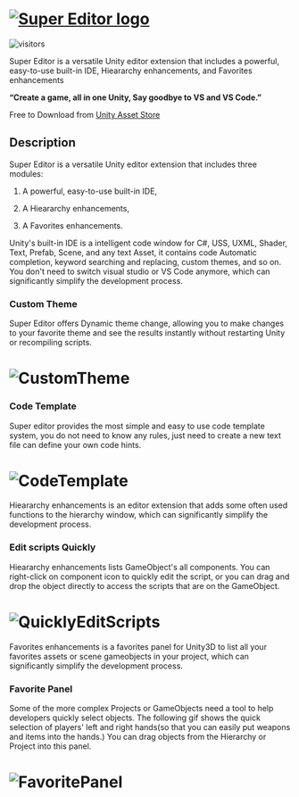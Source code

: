# [![Super Editor logo][]][assetstore]
![visitors](https://visitor-badge.glitch.me/badge?page_id=https://github.com/UnitySuperEditor/SuperEditor)

Super Editor is a versatile Unity editor extension that includes a powerful, easy-to-use built-in IDE, Hieararchy enhancements, and Favorites enhancements

**“Create a game, all in one Unity, Say goodbye to VS and VS Code.”**

Free to Download from [Unity Asset Store](https://assetstore.unity.com/packages/tools/utilities/super-editor-190349)

## Description

Super Editor is a versatile Unity editor extension that includes three modules: 

1. A powerful, easy-to-use built-in IDE, 

2. A Hieararchy enhancements,

3. A Favorites enhancements.

Unity's built-in IDE is a intelligent code window for C#, USS, UXML, Shader, Text, Prefab, Scene, and any text Asset, it contains code Automatic completion, keyword searching and replacing, custom themes, and so on. You don't need to switch visual studio or VS Code anymore, which can significantly simplify the development process.

### Custom Theme
Super Editor offers Dynamic theme change, allowing you to make changes to your favorite theme
and see the results instantly without restarting Unity or recompiling scripts.

# ![CustomTheme](https://github.com/UnitySuperEditor/SuperEditor/blob/master/Gif%20Tutorials/CustomTheme.gif)

### Code Template
Super editor provides the most simple and easy to use code template system, you do not need to know any rules, just need to create a new text file can define your own code hints.

# ![CodeTemplate](https://github.com/UnitySuperEditor/SuperEditor/blob/master/Gif%20Tutorials/CodeTemplate.gif)

Hieararchy enhancements is an editor extension that adds some often used functions to the hierarchy window, which can significantly simplify the development process.

### Edit scripts Quickly
Hieararchy enhancements lists GameObject's all components. You can right-click on component icon to quickly edit the script, or you can drag and drop the object directly to access the scripts that are on the GameObject.

# ![QuicklyEditScripts](https://github.com/UnitySuperEditor/SuperEditor/blob/master/Gif%20Tutorials/QuickOpenScripts.gif)


Favorites enhancements is a favorites panel for Unity3D to list all your favorites assets or scene gameobjects in your project, which can significantly simplify the development process.

### Favorite Panel
Some of the more complex Projects or GameObjects need a tool to help developers quickly select objects. The following gif shows the quick selection of players' left and right hands(so that you can easily put weapons and items into the hands.) You can drag objects from the Hierarchy or Project into this panel.

# ![FavoritePanel](https://github.com/UnitySuperEditor/SuperEditor/blob/master/Gif%20Tutorials/FavoritePanel.gif)




[Super Editor logo]: https://github.com/UnitySuperEditor/SuperEditor/blob/master/SuperEditorLogo.jpg
[assetstore]: https://assetstore.unity.com/packages/tools/utilities/super-editor-190349

